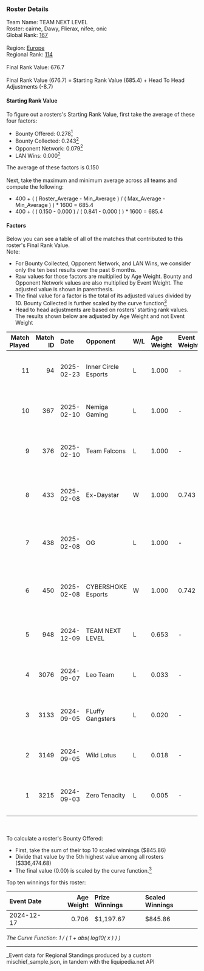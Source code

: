 ### Roster Details<br />
Team Name: TEAM NEXT LEVEL<br />
Roster: cairne, Dawy, Flierax, nifee, onic<br />
Global Rank: [167](../../standings_global_2025_03_01.md)<br />
<br />
Region: [Europe]( ../../standings_europe_2025_03_01.md)<br />
Regional Rank: [114]( ../../standings_europe_2025_03_01.md)<br />
<br />
Final Rank Value:  676.7<br />
<br />
Final Rank Value (676.7) = Starting Rank Value (685.4) + Head To Head Adjustments (-8.7)<br />

#### Starting Rank Value<br />
To figure out a rosters's Starting Rank Value, first take the average of these four factors:<br />
- Bounty Offered: 0.278[<sup>1</sup>](#table2)
- Bounty Collected: 0.243[<sup>2</sup>](#table1)
- Opponent Network: 0.079[<sup>2</sup>](#table1)
- LAN Wins: 0.000[<sup>2</sup>](#table1)

The average of these factors is 0.150<br />
<br />
Next, take the maximum and minimum average across all teams and compute the following:<br />
- 400 + ( ( Roster_Average - Min_Average ) / ( Max_Average - Min_Average ) ) * 1600 = 685.4
- 400 + ( ( 0.150 - 0.000 ) / ( 0.841 - 0.000 ) ) * 1600 = 685.4


#### Factors<br />
Below you can see a table of all of the matches that contributed to this roster's Final Rank Value.<br />
Note:<br />

- For Bounty Collected, Opponent Network, and LAN Wins, we consider only the ten best results over the past 6 months.
- Raw values for those factors are multiplied by Age Weight. Bounty and Opponent Network values are also multiplied by Event Weight. The adjusted value is shown in parenthesis.
- The final value for a factor is the total of its adjusted values divided by 10. Bounty Collected is further scaled by the curve function[<sup>3</sup>](#curveFunction)
- Head to head adjustments are based on rosters' starting rank values. The results shown below are adjusted by Age Weight and not Event Weight
<span id="table1"></span><br />


| Match Played | Match ID | Date       | Opponent             | W/L | Age Weight | Event Weight | Bounty Collected | Opponent Network | LAN Wins  | H2H Adj. | Roster                                 |
| -: | -: | :- | :- | :- | :- | :- | :- | :- | :- | -: | :- |
|           11 |       94 | 2025-02-23 | Inner Circle Esports | L   | 1.000      | -            | -                | -                | -         |   -22.73 | cairne, Dawy, Flierax, nifee, onic     |
|           10 |      367 | 2025-02-10 | Nemiga Gaming        | L   | 1.000      | -            | -                | -                | -         |    -3.79 | cairne, Dawy, Flierax, nifee, onic     |
|            9 |      376 | 2025-02-10 | Team Falcons         | L   | 1.000      | -            | -                | -                | -         |    -0.06 | cairne, Dawy, Flierax, nifee, onic     |
|            8 |      433 | 2025-02-08 | Ex-Daystar           | W   | 1.000      | 0.743        | 0.000 (0.000)    | 0.060 (0.045)    | 0 (0.000) |     5.10 | cairne, Dawy, Flierax, nifee, s-chilla |
|            7 |      438 | 2025-02-08 | OG                   | L   | 1.000      | -            | -                | -                | -         |    -3.82 | cairne, Dawy, Flierax, nifee, s-chilla |
|            6 |      450 | 2025-02-08 | CYBERSHOKE Esports   | W   | 1.000      | 0.742        | 0.010 (0.008)    | 1.000 (0.742)    | 0 (0.000) |    25.74 | cairne, Dawy, Flierax, nifee, s-chilla |
|            5 |      948 | 2024-12-09 | TEAM NEXT LEVEL      | L   | 0.653      | -            | -                | -                | -         |    -8.22 | ch1rs, Dawy, Flierax, nifee, Psycho    |
|            4 |     3076 | 2024-09-07 | Leo Team             | L   | 0.033      | -            | -                | -                | -         |    -0.38 | cairne, Dawy, Flierax, nifee, Psycho   |
|            3 |     3133 | 2024-09-05 | FLuffy Gangsters     | L   | 0.020      | -            | -                | -                | -         |    -0.28 | cairne, Dawy, Flierax, nifee, Psycho   |
|            2 |     3149 | 2024-09-05 | Wild Lotus           | L   | 0.018      | -            | -                | -                | -         |    -0.18 | cairne, Dawy, Flierax, nifee, Psycho   |
|            1 |     3215 | 2024-09-03 | Zero Tenacity        | L   | 0.005      | -            | -                | -                | -         |    -0.04 | cairne, Dawy, Flierax, nifee, Psycho   |

<br />
<span id="table2"></span><br />
To calculate a roster's Bounty Offered:<br />

- First, take the sum of their top 10 scaled winnings ($845.86)
- Divide that value by the 5th highest value among all rosters ($336,474.68)
- The final value (0.00) is scaled by the curve function.[<sup>3</sup>](#curveFunction)

Top ten winnings for this roster:<br />

| Event Date | Age Weight | Prize Winnings | Scaled Winnings |
| :- | -: | :- | :- |
| 2024-12-17 |      0.706 | $1,197.67      | $845.86         |


<span id="curveFunction"></span>_The Curve Function: 1 / ( 1 + abs( log10( x ) ) )_<br />

---
_Event data for Regional Standings produced by a custom mischief_sample.json, in tandem with the liquipedia.net API<br />
